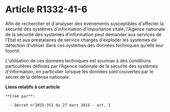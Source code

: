 # Article R1332-41-6

Afin de rechercher et d'analyser des événements susceptibles d'affecter la sécurité des systèmes d'information d'importance
vitale, l'Agence nationale de la sécurité des systèmes d'information peut demander aux services de l'Etat et aux prestataires
de service chargés d'exploiter les systèmes de détection d'utiliser dans ces systèmes des données techniques qu'elle leur
fournit. 

L'utilisation de ces données techniques est soumise à des conditions particulières définies par l'Agence nationale de la
sécurité des systèmes d'information, en particulier lorsque les données sont couvertes par le secret de la défense nationale.

**Liens relatifs à cet article**

	**Créé par**:

	  - Décret n°2015-351 du 27 mars 2015 - art. 1
